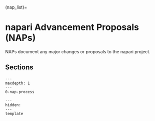 (nap_list)=
# napari Advancement Proposals (NAPs)

NAPs document any major changes or proposals to the napari project.

## Sections

```{toctree}
---
maxdepth: 1
---
0-nap-process
```

```{toctree}
---
hidden:
---
template
```
